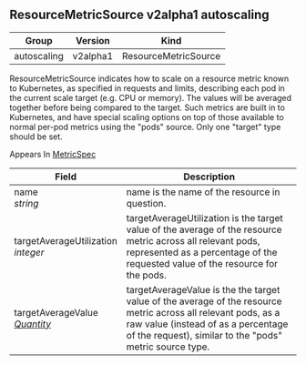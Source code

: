 ## ResourceMetricSource v2alpha1 autoscaling

Group        | Version     | Kind
------------ | ---------- | -----------
autoscaling | v2alpha1 | ResourceMetricSource



ResourceMetricSource indicates how to scale on a resource metric known to Kubernetes, as specified in requests and limits, describing each pod in the current scale target (e.g. CPU or memory).  The values will be averaged together before being compared to the target.  Such metrics are built in to Kubernetes, and have special scaling options on top of those available to normal per-pod metrics using the "pods" source.  Only one "target" type should be set.

<aside class="notice">
Appears In  <a href="#metricspec-v2alpha1">MetricSpec</a> </aside>

Field        | Description
------------ | -----------
name <br /> *string*  | name is the name of the resource in question.
targetAverageUtilization <br /> *integer*  | targetAverageUtilization is the target value of the average of the resource metric across all relevant pods, represented as a percentage of the requested value of the resource for the pods.
targetAverageValue <br /> *[Quantity](#quantity-resource)*  | targetAverageValue is the the target value of the average of the resource metric across all relevant pods, as a raw value (instead of as a percentage of the request), similar to the "pods" metric source type.

